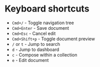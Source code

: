# Keyboard shortcuts

- `Cmd+/` - Toggle navigation tree
- `Cmd+Enter` - Save document
- `Cmd+Esc` - Cancel edit
- `Cmd+Shift+p` - Toggle document preview
- `/` or `t` - Jump to search
- `d` - Jump to dashboard
- `c` - Compose within a collection
- `e` - Edit document
